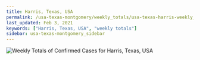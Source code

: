 ```yaml
---
title: Harris, Texas, USA
permalink: /usa-texas-montgomery/weekly_totals/usa-texas-harris-weekly_totals.html
last_updated: Feb 3, 2021
keywords: ["Harris, Texas, USA", "weekly totals"]
sidebar: usa-texas-montgomery_sidebar
---
```


![Weekly Totals of Confirmed Cases for Harris, Texas, USA](/covid_tracker/images/graphs/usa-texas-harris-weekly_totals_graph.png)
